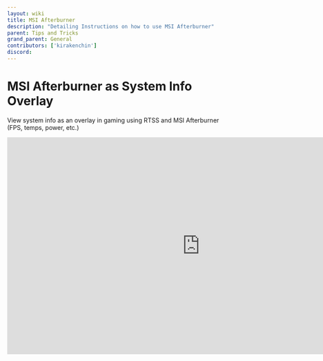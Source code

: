 ```yaml
---
layout: wiki
title: MSI Afterburner
description: "Detailing Instructions on how to use MSI Afterburner"
parent: Tips and Tricks
grand_parent: General
contributors: ['kirakenchin'] 
discord: 
---
```


# MSI Afterburner as System Info Overlay

View system info as an overlay in gaming using RTSS and MSI Afterburner (FPS, temps, power, etc.)

<iframe width="892" height="502" src="https://www.youtube.com/embed/1pHuv8Ndc2Y" title="How To Setup MSI Afterburner On Screen Display" frameborder="0" allow="accelerometer; autoplay; clipboard-write; encrypted-media; gyroscope; picture-in-picture" allowfullscreen></iframe>

